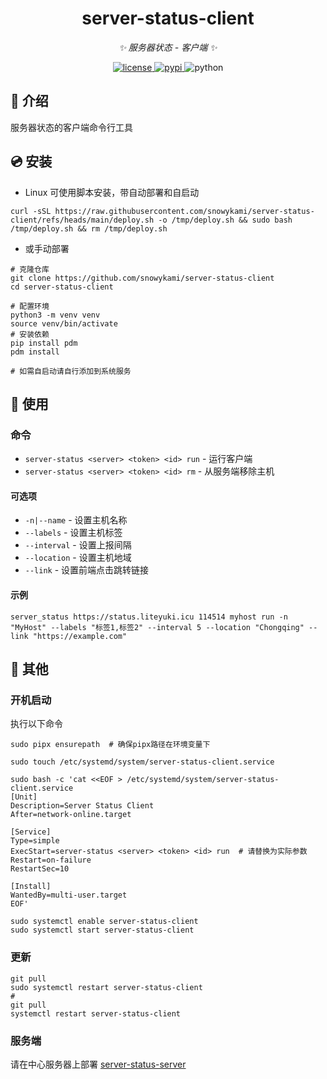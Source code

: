 <div align="center">

# server-status-client

_✨ 服务器状态 - 客户端 ✨_


<a href="./LICENSE">
    <img src="https://img.shields.io/github/license/snowykami/server-status-client.svg" alt="license">
</a>
<a href="https://pypi.python.org/pypi/server-status">
    <img src="https://img.shields.io/pypi/v/server-status.svg" alt="pypi">
</a>
<img src="https://img.shields.io/badge/python-3.10+-blue.svg" alt="python">

</div>

## 📖 介绍

服务器状态的客户端命令行工具

## 💿 安装

- Linux 可使用脚本安装，带自动部署和自启动

```shell
curl -sSL https://raw.githubusercontent.com/snowykami/server-status-client/refs/heads/main/deploy.sh -o /tmp/deploy.sh && sudo bash /tmp/deploy.sh && rm /tmp/deploy.sh
```

- 或手动部署

```shell
# 克隆仓库
git clone https://github.com/snowykami/server-status-client
cd server-status-client

# 配置环境
python3 -m venv venv
source venv/bin/activate
# 安装依赖
pip install pdm
pdm install

# 如需自启动请自行添加到系统服务
```

## 🎉 使用

### 命令

- `server-status <server> <token> <id> run` - 运行客户端
- `server-status <server> <token> <id> rm` - 从服务端移除主机

#### 可选项

- `-n|--name` - 设置主机名称
- `--labels` - 设置主机标签
- `--interval` - 设置上报间隔
- `--location` - 设置主机地域
- `--link` - 设置前端点击跳转链接

#### 示例

```shell
server_status https://status.liteyuki.icu 114514 myhost run -n "MyHost" --labels "标签1,标签2" --interval 5 --location "Chongqing" --link "https://example.com"
```

## 📝 其他

### 开机启动

执行以下命令

```shell
sudo pipx ensurepath  # 确保pipx路径在环境变量下

sudo touch /etc/systemd/system/server-status-client.service

sudo bash -c 'cat <<EOF > /etc/systemd/system/server-status-client.service
[Unit]
Description=Server Status Client
After=network-online.target

[Service]
Type=simple
ExecStart=server-status <server> <token> <id> run  # 请替换为实际参数
Restart=on-failure
RestartSec=10

[Install]
WantedBy=multi-user.target
EOF'

sudo systemctl enable server-status-client
sudo systemctl start server-status-client
```

### 更新

```shell
git pull
sudo systemctl restart server-status-client
#
git pull
systemctl restart server-status-client
```

### 服务端

请在中心服务器上部署 [server-status-server](https://github.com/snowykami/server-status-server)